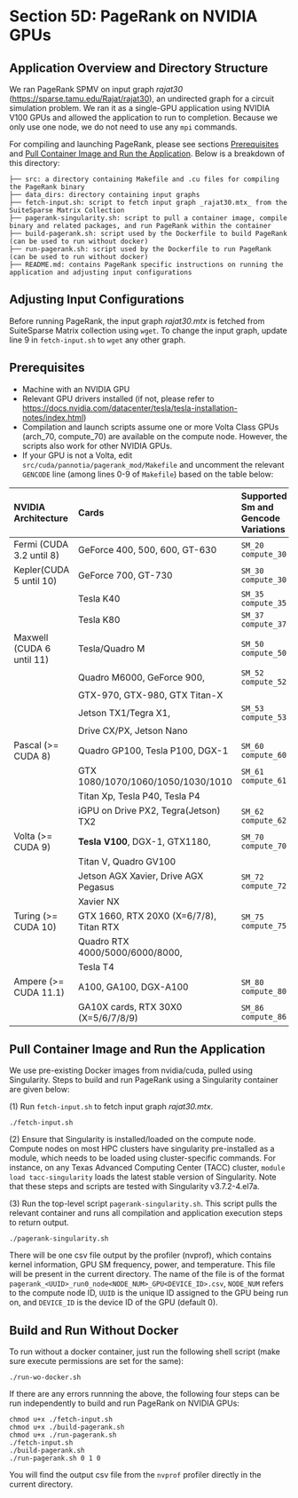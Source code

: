 # Section 5D: PageRank on NVIDIA GPUs

## Application Overview and Directory Structure
We ran PageRank SPMV on input graph _rajat30_ (https://sparse.tamu.edu/Rajat/rajat30), an undirected graph for a circuit simulation problem. We ran it as a single-GPU application using NVIDIA V100 GPUs and allowed the application to run to completion. Because we only use one node, we do not need to use any `mpi` commands. 

For compiling and launching PageRank, please see sections [Prerequisites](#prerequisites) and [Pull Container Image and Run the Application](#pull-container-image-and-run-the-application).
Below is a breakdown of this directory:

```
├── src: a directory containing Makefile and .cu files for compiling the PageRank binary
├── data_dirs: directory containing input graphs
├── fetch-input.sh: script to fetch input graph _rajat30.mtx_ from the SuiteSparse Matrix Collection
├── pagerank-singularity.sh: script to pull a container image, compile binary and related packages, and run PageRank within the container
├── build-pagerank.sh: script used by the Dockerfile to build PageRank (can be used to run without docker)
├── run-pagerank.sh: script used by the Dockerfile to run PageRank (can be used to run without docker)
├── README.md: contains PageRank specific instructions on running the application and adjusting input configurations
```

## Adjusting Input Configurations
Before running PageRank, the input graph _rajat30.mtx_ is fetched from SuiteSparse Matrix collection using `wget`. To change the input graph, update line 9 in `fetch-input.sh` to `wget` any other graph. 

## Prerequisites
* Machine with an NVIDIA GPU
* Relevant GPU drivers installed (if not, please refer to https://docs.nvidia.com/datacenter/tesla/tesla-installation-notes/index.html)
* Compilation and launch scripts assume one or more Volta Class GPUs (arch_70, compute_70) are available on the compute node. However, the scripts also work for other NVIDIA GPUs.
* If your GPU is not a Volta, edit `src/cuda/pannotia/pagerank_mod/Makefile` and uncomment the relevant `GENCODE` line (among lines 0-9 of `Makefile`) based on the table below:


| NVIDIA Architecture        | Cards                                   | Supported Sm and Gencode Variations |
|:---------------------------|:----------------------------------------|:------------------------------------|
| Fermi (CUDA 3.2 until 8)   | GeForce 400, 500, 600, GT-630           | `SM_20` `compute_30`                |
| Kepler(CUDA 5 until 10)    | GeForce 700, GT-730                     | `SM_30` `compute_30`                |
|                            | Tesla K40                               | `SM_35` `compute_35`                |
|                            | Tesla K80                               | `SM_37` `compute_37`                |
| Maxwell (CUDA 6 until 11)  | Tesla/Quadro M                          | `SM_50` `compute_50`                |
|                            | Quadro M6000, GeForce 900,              | `SM_52` `compute_52`                |
|                            | GTX-970, GTX-980, GTX Titan-X           |                                     |
|                            | Jetson TX1/Tegra X1,                    | `SM_53` `compute_53`                |
|                            | Drive CX/PX, Jetson Nano                |                                     |
| Pascal (>= CUDA 8)         | Quadro GP100, Tesla P100, DGX-1         | `SM_60` `compute_60`                |
|                            | GTX 1080/1070/1060/1050/1030/1010       | `SM_61` `compute_61`                |
|                            | Titan Xp, Tesla P40, Tesla P4           |                                     |
|                            | iGPU on Drive PX2, Tegra(Jetson) TX2    | `SM_62` `compute_62`                |
| Volta (>= CUDA 9)          | **Tesla V100**, DGX-1, GTX1180,         | `SM_70` `compute_70`                |
|                            | Titan V, Quadro GV100                   |                                     |
|                            | Jetson AGX Xavier, Drive AGX Pegasus    | `SM_72` `compute_72`                |
|                            | Xavier NX                               |                                     |
| Turing (>= CUDA 10)        | GTX 1660, RTX 20X0 (X=6/7/8), Titan RTX | `SM_75` `compute_75`                |
|                            | Quadro RTX 4000/5000/6000/8000,         |                                     |
|                            | Tesla T4                              |                                     |
| Ampere (>= CUDA 11.1)      | A100, GA100, DGX-A100                 | `SM_80` `compute_80`                |
|                            | GA10X cards, RTX 30X0 (X=5/6/7/8/9)   | `SM_86` `compute_86`                |

## Pull Container Image and Run the Application
We use pre-existing Docker images from nvidia/cuda, pulled using Singularity. Steps to build and run PageRank using a Singularity container are given below: 

(1) Run `fetch-input.sh` to fetch input graph _rajat30.mtx_.  
```
./fetch-input.sh
``` 

(2) Ensure that Singularity is installed/loaded on the compute node. Compute nodes on most HPC clusters have singularity pre-installed as a module, which needs to be loaded using cluster-specific commands. For instance, on any Texas Advanced Computing Center (TACC) cluster, `module load tacc-singularity` loads the latest stable version of Singularity. 
Note that these steps and scripts are tested with Singularity v3.7.2-4.el7a. 

(3) Run the top-level script `pagerank-singularity.sh`. This script pulls the relevant container and runs all compilation and application execution steps to return output. 
```
./pagerank-singularity.sh
```

There will be one csv file output by the profiler (nvprof), which contains kernel information, GPU SM frequency, power, and temperature. This file will be present in the current directory. The name of the file is of the format `pagerank_<UUID>_run0_node<NODE_NUM>_GPU<DEVICE_ID>.csv`, `NODE_NUM` refers to the compute node ID, `UUID` is the unique ID assigned to the GPU being run on, and `DEVICE_ID` is the device ID of the GPU (default 0).

## Build and Run Without Docker
To run without a docker container, just run the following shell script (make sure execute permissions are set for the same):
```
./run-wo-docker.sh
```
If there are any errors runnning the above, the following four steps can be run independently to build and run PageRank on NVIDIA GPUs:
```
chmod u+x ./fetch-input.sh
chmod u+x ./build-pagerank.sh
chmod u+x ./run-pagerank.sh
./fetch-input.sh
./build-pagerank.sh
./run-pagerank.sh 0 1 0
```
You will find the output csv file from the `nvprof` profiler directly in the current directory. 

